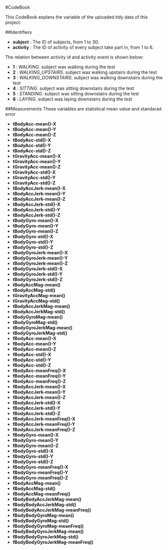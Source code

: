 #CodeBook

This CodeBook explans the variable of the uploaded tidy data of this project.

##Identifiers

- **subject** : The ID of subjects, from 1 to 30.
- **activity** : The ID of activity of every subject take part in, from 1 to 6.

The relation between activity id and activity event is shown below:
- **1** : *WALKING*. subject was walking during the        test
- **2** : *WALKING_UPSTAIRS*. subject was walking upstairs during the test
- **3** : *WALKING_DOWNSTAIRS*. subject was walking downstairs during the test
- **4** : *SITTING*. subject was sitting downstairs during the test
- **5** : *STANDING*. subject was sitting downstairs during the test
- **6** : *LAYING*. subject was laying downstairs during the test

##Measurements
These variables are statistical mean value and standarad error
- **tBodyAcc-mean()-X**
- **tBodyAcc-mean()-Y**
- **tBodyAcc-mean()-Z**
- **tBodyAcc-std()-X**
- **tBodyAcc-std()-Y**
- **tBodyAcc-std()-Z**
- **tGravityAcc-mean()-X**
- **tGravityAcc-mean()-Y**
- **tGravityAcc-mean()-Z**
- **tGravityAcc-std()-X**
- **tGravityAcc-std()-Y**
- **tGravityAcc-std()-Z**
- **tBodyAccJerk-mean()-X**
- **tBodyAccJerk-mean()-Y**
- **tBodyAccJerk-mean()-Z**
- **tBodyAccJerk-std()-X**
- **tBodyAccJerk-std()-Y**
- **tBodyAccJerk-std()-Z**
- **tBodyGyro-mean()-X**
- **tBodyGyro-mean()-Y**
- **tBodyGyro-mean()-Z**
- **tBodyGyro-std()-X**
- **tBodyGyro-std()-Y**
- **tBodyGyro-std()-Z**
- **tBodyGyroJerk-mean()-X**
- **tBodyGyroJerk-mean()-Y**
- **tBodyGyroJerk-mean()-Z**
- **tBodyGyroJerk-std()-X**
- **tBodyGyroJerk-std()-Y**
- **tBodyGyroJerk-std()-Z**
- **tBodyAccMag-mean()**
- **tBodyAccMag-std()**
- **tGravityAccMag-mean()**
- **tGravityAccMag-std()**
- **tBodyAccJerkMag-mean()**
- **tBodyAccJerkMag-std()**
- **tBodyGyroMag-mean()**
- **tBodyGyroMag-std()**
- **tBodyGyroJerkMag-mean()**
- **tBodyGyroJerkMag-std()**
- **fBodyAcc-mean()-X**
- **fBodyAcc-mean()-Y**
- **fBodyAcc-mean()-Z**
- **fBodyAcc-std()-X**
- **fBodyAcc-std()-Y**
- **fBodyAcc-std()-Z**
- **fBodyAcc-meanFreq()-X**
- **fBodyAcc-meanFreq()-Y**
- **fBodyAcc-meanFreq()-Z**
- **fBodyAccJerk-mean()-X**
- **fBodyAccJerk-mean()-Y**
- **fBodyAccJerk-mean()-Z**
- **fBodyAccJerk-std()-X**
- **fBodyAccJerk-std()-Y**
- **fBodyAccJerk-std()-Z**
- **fBodyAccJerk-meanFreq()-X**
- **fBodyAccJerk-meanFreq()-Y**
- **fBodyAccJerk-meanFreq()-Z**
- **fBodyGyro-mean()-X**
- **fBodyGyro-mean()-Y**
- **fBodyGyro-mean()-Z**
- **fBodyGyro-std()-X**
- **fBodyGyro-std()-Y**
- **fBodyGyro-std()-Z**
- **fBodyGyro-meanFreq()-X**
- **fBodyGyro-meanFreq()-Y**
- **fBodyGyro-meanFreq()-Z**
- **fBodyAccMag-mean()**
- **fBodyAccMag-std()**
- **fBodyAccMag-meanFreq()**
- **fBodyBodyAccJerkMag-mean()**
- **fBodyBodyAccJerkMag-std()**
- **fBodyBodyAccJerkMag-meanFreq()**
- **fBodyBodyGyroMag-mean()**
- **fBodyBodyGyroMag-std()**
- **fBodyBodyGyroMag-meanFreq()**
- **fBodyBodyGyroJerkMag-mean()**
- **fBodyBodyGyroJerkMag-std()**
- **fBodyBodyGyroJerkMag-meanFreq()**

